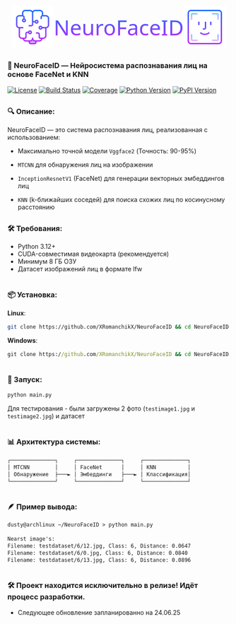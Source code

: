 <link rel="preconnect" href="https://fonts.googleapis.com">
<link rel="preconnect" href="https://fonts.gstatic.com" crossorigin>
<link href="https://fonts.googleapis.com/css2?family=Rubik+Spray+Paint&display=swap" rel="stylesheet">

<div align="center" style="display:flex;justify-content: center; align-items: center;">
    <img src="logo1.png">
    <div class="text-gradient">NeuroFaceID</div>
    <img src="logo2.png">
</div>

##

### 🧠 NeuroFaceID — Нейросистема распознавания лиц на основе FaceNet и KNN
[![License](https://img.shields.io/github/license/XRomanchikX/NeuroFaceID)](LICENSE) 
[![Build Status](https://img.shields.io/github/actions/workflow/status/XRomanchikX/NeuroFaceID/ci.yml?branch=main)](https://github.com/XRomanchikX/NeuroFaceID/actions)
[![Coverage](https://img.shields.io/codecov/c/github/XRomanchikX/NeuroFaceID)](https://codecov.io/gh/XRomanchikX/NeuroFaceID)
[![Python Version](https://img.shields.io/badge/Python-3.12.7-blue)](https://www.python.org/)
[![PyPI Version](https://img.shields.io/pypi/v/neurofaceid)](https://pypi.org/project/neurofaceid/)

##

### 🔍 Описание:
NeuroFaceID — это система распознавания лиц, реализованная с использованием:

- Максимально точной модели `Vggface2` (Точность: 90-95%)

- `MTCNN` для обнаружения лиц на изображении

- `InceptionResnetV1` (FaceNet) для генерации векторных эмбеддингов лиц

- `KNN` (k-ближайших соседей) для поиска схожих лиц по косинусному расстоянию
##

### 🛠️ Требования:
- Python 3.12+
- CUDA-совместимая видеокарта (рекомендуется)
- Минимум 8 ГБ ОЗУ
- Датасет изображений лиц в формате lfw

#

### 📦 Установка:

**Linux**:
```bash
git clone https://github.com/XRomanchikX/NeuroFaceID && cd NeuroFaceID && pip install -r requirements.txt
```



**Windows**:
```cmd
git clone https://github.com/XRomanchikX/NeuroFaceID && cd NeuroFaceID && pip install -r requirements.txt
```
#

### 🧪 Запуск:

 ```bash
 python main.py
 ```

 Для тестирования - были загружены 2 фото (`testimage1.jpg` и `testimage2.jpg`) и датасет 
#


### 📊 Архитектура системы:
```
┌──────────────┐     ┌──────────────┐     ┌──────────────┐
│ MTCNN        │     │ FaceNet      │     │ KNN          │
│ Обнаружение  ├───► │ Эмбеддинги   ├───► │ Классификация│
└──────────────┘     └──────────────┘     └──────────────┘
```

#

### 🪶 Пример вывода:
```
dusty@archlinux ~/NeuroFaceID > python main.py 

Nearst image's:
Filename: testdataset/6/12.jpg, Class: 6, Distance: 0.0647
Filename: testdataset/6/0.jpg, Class: 6, Distance: 0.0840
Filename: testdataset/6/13.jpg, Class: 6, Distance: 0.0896
```
#

### 🛠 Проект находится исключительно в релизе! Идёт процесс разработки.
- Следующее обновление запланированно на 24.06.25

<style>
.text-gradient {
    color: #1C6FFF;
    background-image: linear-gradient(180deg, #1C6FFF 3%, #C821FF 100%); 
    background-clip: text; 
    -webkit-background-clip: text; 
    -webkit-text-fill-color: transparent;
    font-family: "Rubik Spray Paint", system-ui;
    font-size: 48px;
    font-weight: 400;
    font-style: normal
}
</style>